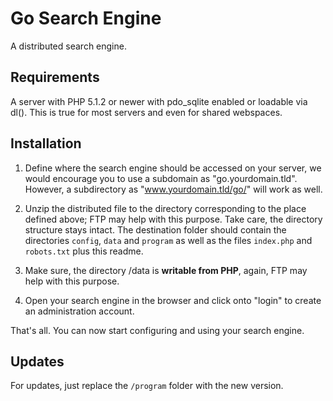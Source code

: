 
Go Search Engine
================

A distributed search engine.


Requirements
------------

A server with PHP 5.1.2 or newer with pdo_sqlite enabled or loadable via dl().
This is true for most servers and even for shared webspaces.


Installation
------------

1. Define where the search engine should be accessed on your server, we would 
   encourage you to use a subdomain as "go.yourdomain.tld".  However, a 
   subdirectory as "www.yourdomain.tld/go/" will work as well.

2. Unzip the distributed file to the directory corresponding to the place
   defined above; FTP may help with this purpose.  Take care, the directory 
   structure stays intact.  The destination folder should contain the
   directories `config`, `data` and `program` as well as the  files `index.php` 
   and `robots.txt` plus this readme.
   
3. Make sure, the directory /data is **writable from PHP**, again, FTP may help 
   with this purpose.

4. Open your search engine in the browser and click onto "login" to create an
   administration account.
   
That's all. You can now start configuring and using your search engine.


Updates
-------

For updates, just replace the `/program` folder with the new version.

